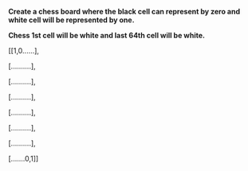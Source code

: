 **Create a chess board where the black cell can represent by zero and white cell will be represented by one.**

**Chess 1st cell will be white and last 64th cell will be white.**

[[1,0......],

[..........],

[..........],

[..........],

[..........],

[..........],

[..........],

[.......0,1]]


